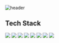 ![header](https://capsule-render.vercel.app/api?type=Waving&color=gradient&customColorList=4,14,24,34,15&width=100%&height=280&section=header&text=Sulgi's%20GitHub%20Profile&fontSize=55&fontAlignY=40)

## Tech Stack
 <img src="https://img.shields.io/badge/Java-00539F?style=flat-square&logo=OpenJDK&logoColor=FFFFFF"/> <img src="https://img.shields.io/badge/Spring-6DB33F?style=flat-square&logo=spring&logoColor=white"/> <img src="https://img.shields.io/badge/Spring Boot-6DB33F?style=flat-square&logo=Spring Boot&logoColor=white"/> <img src="https://img.shields.io/badge/Spring Security-6DB33F?style=flat-square&logo=Spring Security&logoColor=white"/> <img src="https://img.shields.io/badge/MySQL-4479A1?style=flat-square&logo=MySQL&logoColor=white"/> <img src="https://img.shields.io/badge/Gradle-02303A?style=flat-square&logo=Gradle&logoColor=white"/> <img src="https://img.shields.io/badge/Amazon AWS-FF9900?style=flat-square&logo=Amazon AWS&logoColor=white"/> <img src="https://img.shields.io/badge/Amazon S3-569A31?style=flat-square&logo=Amazon S3&logoColor=white"/>
 

<!--
### Hi there 👋
**leesulgi66/leesulgi66** is a ✨ _special_ ✨ repository because its `README.md` (this file) appears on your GitHub profile.

Here are some ideas to get you started:

- 🔭 I’m currently working on ...
- 🌱 I’m currently learning ...
- 👯 I’m looking to collaborate on ...
- 🤔 I’m looking for help with ...
- 💬 Ask me about ...
- 📫 How to reach me: ...
- 😄 Pronouns: ...
- ⚡ Fun fact: ...
아이콘 뱃지 만드는법 ↓
https://img.shields.io/badge/{출력되는 이름}-{색깔#빼고}?style={모양}&logo={출력되는 로고 이름}&logoColor={로고 색깔}
모양 : flat, plastic, flat-square, for-the-badge, social

+ 안녕
  + Hello
    + hi
* 안녕
  * Hello
    * hi
- 안녕
  - Hello
    - hi
구분 선 : --------

1. 안녕
2. 안녕
3. 안녕

```
코드 블럭
```

BlockQuote 사용하기
> 안녕하세요
> > 저는 
> > > may-june 입니다.


-->
